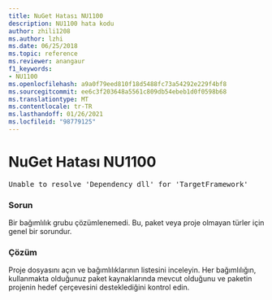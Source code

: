 ```yaml
---
title: NuGet Hatası NU1100
description: NU1100 hata kodu
author: zhili1208
ms.author: lzhi
ms.date: 06/25/2018
ms.topic: reference
ms.reviewer: anangaur
f1_keywords:
- NU1100
ms.openlocfilehash: a9a0f79eed810f18d5488fc73a54292e229f4bf8
ms.sourcegitcommit: ee6c3f203648a5561c809db54ebeb1d0f0598b68
ms.translationtype: MT
ms.contentlocale: tr-TR
ms.lasthandoff: 01/26/2021
ms.locfileid: "98779125"
---
```

# <a name="nuget-error-nu1100"></a>NuGet Hatası NU1100

<pre>Unable to resolve 'Dependency dll' for 'TargetFramework'</pre>

### <a name="issue"></a>Sorun
Bir bağımlılık grubu çözümlenemedi. Bu, paket veya proje olmayan türler için genel bir sorundur.

### <a name="solution"></a>Çözüm
Proje dosyasını açın ve bağımlılıklarının listesini inceleyin. Her bağımlılığın, kullanmakta olduğunuz paket kaynaklarında mevcut olduğunu ve paketin projenin hedef çerçevesini desteklediğini kontrol edin.